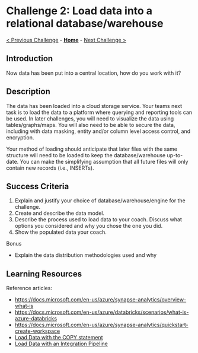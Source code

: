# Challenge 2: Load data into a relational database/warehouse

[< Previous Challenge](./01-data-gathering.md) - **[Home](../README.md)** - [Next Challenge >](./03-visualization.md)

## Introduction
Now data has been put into a central location, how do you work with it?

## Description
The data has been loaded into a cloud storage service. Your teams next task is to load the data to a platform where querying and reporting tools can be used.  In later challenges, you will need to visualize the data using tables/graphs/maps.  You will also need to be able to secure the data, including with data masking, entity and/or column level access control, and encryption.

Your method of loading should anticipate that later files with the same structure will need to be loaded to keep the database/warehouse up-to-date.  You can make the simplifying assumption that all future files will only contain new records (i.e., INSERTs).

## Success Criteria

1. Explain and justify your choice of database/warehouse/engine for the challenge.
2. Create and describe the data model.
3. Describe the process used to load data to your coach.  Discuss what options you considered and why you chose the one you did.
4. Show the populated data your coach.

Bonus
- Explain the data distribution methodologies used and why

## Learning Resources

Reference articles:
- https://docs.microsoft.com/en-us/azure/synapse-analytics/overview-what-is
- https://docs.microsoft.com/en-us/azure/databricks/scenarios/what-is-azure-databricks
- https://docs.microsoft.com/en-us/azure/synapse-analytics/quickstart-create-workspace
- [Load Data with the COPY statement](https://docs.microsoft.com/en-us/azure/synapse-analytics/sql-data-warehouse/quickstart-bulk-load-copy-tsql?toc=/azure/synapse-analytics/toc.json&bc=/azure/synapse-analytics/breadcrumb/toc.json)
- [Load Data with an Integration Pipeline](https://docs.microsoft.com/en-us/azure/synapse-analytics/quickstart-copy-activity-load-sql-pool)
